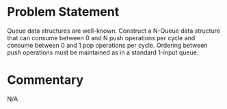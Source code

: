 # Problem Statement

Queue data structures are well-known. Construct a N-Queue data
structure that can consume between 0 and N push operations per cycle
and consume between 0 and 1 pop operations per cycle. Ordering between
push operations must be maintained as in a standard 1-input queue.

# Commentary

N/A
